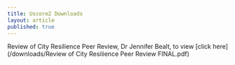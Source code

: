```yaml
---
title: Uscore2 Downloads
layout: article
published: true
---
```

Review of City Resilience Peer Review, Dr Jennifer Bealt, to view [click here](/downloads/Review of City Resilience Peer Review FINAL.pdf)